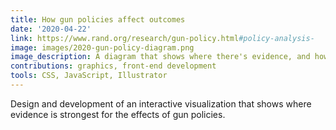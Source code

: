 ```yaml
---
title: How gun policies affect outcomes
date: '2020-04-22'
link: https://www.rand.org/research/gun-policy.html#policy-analysis-
image: images/2020-gun-policy-diagram.png
image_description: A diagram that shows where there's evidence, and how much, for how gun policies affect outcomes.
contributions: graphics, front-end development
tools: CSS, JavaScript, Illustrator
---
```


Design and development of an interactive visualization that shows where evidence is strongest for the effects of gun policies.
